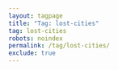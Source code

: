```yaml
---
layout: tagpage
title: "Tag: lost-cities"
tag: lost-cities
robots: noindex
permalink: /tag/lost-cities/
exclude: true
---
```

